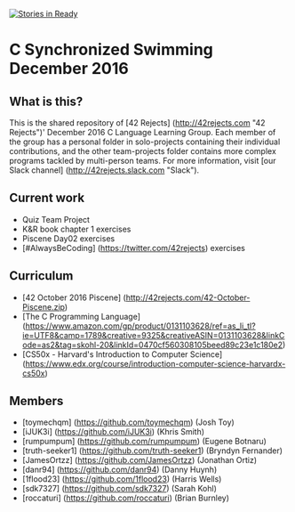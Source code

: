 [![Stories in Ready](https://badge.waffle.io/42rejects/c-sync-swim-december.png?label=ready&title=Ready)](https://waffle.io/42rejects/c-sync-swim-december)
# C Synchronized Swimming December 2016

## What is this?
This is the shared repository of [42 Rejects] (http://42rejects.com "42 Rejects")' December 2016 C Language Learning Group. Each member of the group has a personal folder in solo-projects containing their individual contributions, and the other team-projects folder contains more complex programs tackled by multi-person teams. For more information, visit [our Slack channel] (http://42rejects.slack.com "Slack").

## Current work
* Quiz Team Project
* K&R book chapter 1 exercises
* Piscene Day02 exercises
* [#AlwaysBeCoding] (https://twitter.com/42rejects) exercises

## Curriculum
* [42 October 2016 Piscene] (http://42rejects.com/42-October-Piscene.zip)
* [The C Programming Language] (https://www.amazon.com/gp/product/0131103628/ref=as_li_tl?ie=UTF8&camp=1789&creative=9325&creativeASIN=0131103628&linkCode=as2&tag=skohl-20&linkId=0470cf560308105beed89c23e1c180e2)
* [CS50x - Harvard's Introduction to Computer Science] (https://www.edx.org/course/introduction-computer-science-harvardx-cs50x)

## Members
* [toymechqm] (https://github.com/toymechqm) (Josh Toy)
* [iJUK3i] (https://github.com/iJUK3i) (Khris Smith)
* [rumpumpum] (https://github.com/rumpumpum) (Eugene Botnaru)
* [truth-seeker1] (https://github.com/truth-seeker1) (Bryndyn Fernander)
* [JamesOrtzz] (https://github.com/JamesOrtzz) (Jonathan Ortiz)
* [danr94] (https://github.com/danr94) (Danny Huynh)
* [1flood23] (https://github.com/1flood23) (Harris Wells)
* [sdk7327] (https://github.com/sdk7327) (Sarah Kohl)
* [roccaturi] (https://github.com/roccaturi) (Brian Burnley)
